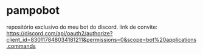 # pampobot
repositório exclusivo do meu bot do discord.
link de convite: https://discord.com/api/oauth2/authorize?client_id=830117848034181211&permissions=0&scope=bot%20applications.commands
